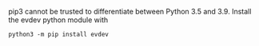 
pip3 cannot be trusted to differentiate between Python 3.5 and 3.9.
Install the evdev python module with 

```python3 -m pip install evdev```

